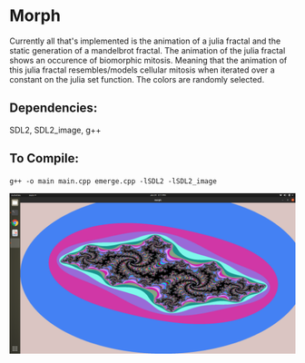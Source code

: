 # Morph
Currently all that's implemented is the animation of a julia fractal and the static generation of a mandelbrot fractal. The animation of the julia fractal shows an occurence of biomorphic mitosis. Meaning that the animation of this julia fractal resembles/models cellular mitosis when iterated over a constant on the julia set function. The colors are randomly selected.
## Dependencies:
SDL2, SDL2_image, g++
## To Compile:
`g++ -o main main.cpp emerge.cpp -lSDL2 -lSDL2_image`


![Alt text](morph_screenshot.png?raw=true)
